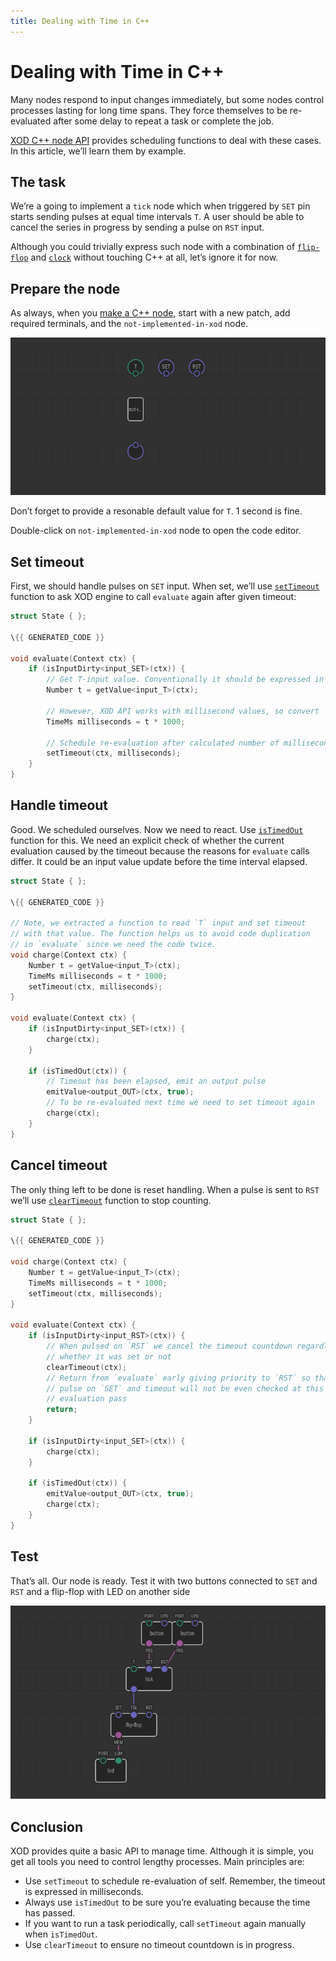 ```yaml
---
title: Dealing with Time in C++
---
```


# Dealing with Time in C++

Many nodes respond to input changes immediately, but some nodes control
processes lasting for long time spans. They force themselves to be re-evaluated
after some delay to repeat a task or complete the job.

[XOD C\++ node API](/docs/reference/node-cpp-api/) provides scheduling functions
to deal with these cases. In this article, we’ll learn them by example.

## The task

We’re a going to implement a `tick` node which when triggered by `SET` pin
starts sending pulses at equal time intervals `T`. A user should be able to
cancel the series in progress by sending a pulse on `RST` input.

Although you could trivially express such node with a combination of
[`flip-flop`](/libs/xod/core/flip-flop/) and [`clock`](/libs/xod/core/clock/)
without touching C\++ at all, let’s ignore it for now.

## Prepare the node

As always, when you [make a C\++ node](../nodes-for-xod-in-cpp), start with a
new patch, add required terminals, and the `not-implemented-in-xod` node.

![Patch outline](./outline.patch.png)

Don’t forget to provide a resonable default value for `T`. 1 second is fine.

Double-click on `not-implemented-in-xod` node to open the code editor.

## Set timeout

First, we should handle pulses on `SET` input. When set, we’ll use
[`setTimeout`](/docs/reference/node-cpp-api/#setTimeout) function to ask XOD
engine to call `evaluate` again after given timeout:

```cpp
struct State { };

\{{ GENERATED_CODE }}

void evaluate(Context ctx) {
    if (isInputDirty<input_SET>(ctx)) {
        // Get T-input value. Conventionally it should be expressed in seconds
        Number t = getValue<input_T>(ctx);

        // However, XOD API works with millisecond values, so convert
        TimeMs milliseconds = t * 1000;

        // Schedule re-evaluation after calculated number of milliseconds
        setTimeout(ctx, milliseconds);
    }
}
```

## Handle timeout

Good. We scheduled ourselves. Now we need to react. Use
[`isTimedOut`](/docs/reference/node-cpp-api/#isTimedOut) function for this. We
need an explicit check of whether the current evaluation caused by the timeout
because the reasons for `evaluate` calls differ. It could be an input value
update before the time interval elapsed.

```cpp
struct State { };

\{{ GENERATED_CODE }}

// Note, we extracted a function to read `T` input and set timeout
// with that value. The function helps us to avoid code duplication
// in `evaluate` since we need the code twice.
void charge(Context ctx) {
    Number t = getValue<input_T>(ctx);
    TimeMs milliseconds = t * 1000;
    setTimeout(ctx, milliseconds);
}

void evaluate(Context ctx) {
    if (isInputDirty<input_SET>(ctx)) {
        charge(ctx);
    }

    if (isTimedOut(ctx)) {
        // Timeout has been elapsed, emit an output pulse
        emitValue<output_OUT>(ctx, true);
        // To be re-evaluated next time we need to set timeout again
        charge(ctx);
    }
}
```

## Cancel timeout

The only thing left to be done is reset handling. When a pulse is sent to `RST`
we’ll use [`clearTimeout`](/docs/reference/node-cpp-api/#clearTimeout) function
to stop counting.

```cpp
struct State { };

\{{ GENERATED_CODE }}

void charge(Context ctx) {
    Number t = getValue<input_T>(ctx);
    TimeMs milliseconds = t * 1000;
    setTimeout(ctx, milliseconds);
}

void evaluate(Context ctx) {
    if (isInputDirty<input_RST>(ctx)) {
        // When pulsed on `RST` we cancel the timeout countdown regardless
        // whether it was set or not
        clearTimeout(ctx);
        // Return from `evaluate` early giving priority to `RST` so that
        // pulse on `SET` and timeout will not be even checked at this
        // evaluation pass
        return;
    }

    if (isInputDirty<input_SET>(ctx)) {
        charge(ctx);
    }

    if (isTimedOut(ctx)) {
        emitValue<output_OUT>(ctx, true);
        charge(ctx);
    }
}
```

## Test

That’s all. Our node is ready. Test it with two buttons connected to `SET` and
`RST` and a flip-flop with LED on another side

![Test patch](./test.patch.png)

## Conclusion

XOD provides quite a basic API to manage time. Although it is simple, you get
all tools you need to control lengthy processes. Main principles are:

* Use `setTimeout` to schedule re-evaluation of self. Remember, the timeout is
  expressed in milliseconds.
* Always use `isTimedOut` to be sure you’re evaluating because the time has
  passed.
* If you want to run a task periodically, call `setTimeout` again manually when
  `isTimedOut`.
* Use `clearTimeout` to ensure no timeout countdown is in progress.
